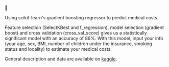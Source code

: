 :pill:

Using scikit-learn's gradient boosting regressor to predict medical costs.

Feature selection (SelectKBest and f_regression), model selection (gradient boost) and cross validation (cross_val_score) gives us a statistically significant model with an accuracy of 86%. With this model, input your info (your age, sex, BMI, number of children under the insurance, smoking status and locality) to estimate your medical costs.

General description and data are available on [kaggle](https://www.kaggle.com/mirichoi0218/insurance).

